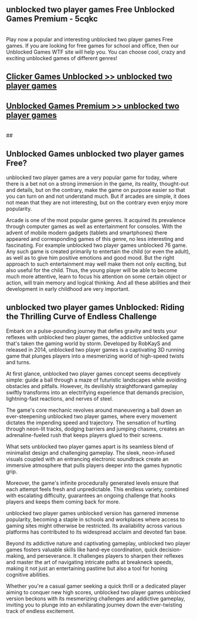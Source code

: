 ## unblocked two player games Free Unblocked Games Premium - 5cqkc <br>
<br>
Play now a popular and interesting unblocked two player games Free games. If you are looking for free games for school and office, then our Unblocked Games WTF site will help you. You can choose cool, crazy and exciting unblocked games of different genres!


##  [Clicker Games Unblocked >> unblocked two player games](http://freeplayer.one?title=unblocked_two_player_games&ref=04)

##  [Unblocked Games Premium >> unblocked two player games](http://freeplayer.one?title=unblocked_two_player_games&ref=04)
  <br>
  ##



## Unblocked Games unblocked two player games Free?

unblocked two player games are a very popular game for today, where there is a bet not on a strong immersion in the game, its reality, thought-out and details, but on the contrary, make the game on purpose easier so that you can turn on and not understand much. But if arcades are simple, it does not mean that they are not interesting, but on the contrary even enjoy more popularity.

Arcade is one of the most popular game genres. It acquired its prevalence through computer games as well as entertainment for consoles. With the advent of mobile modern gadgets (tablets and smartphones) there appeared and corresponding games of this genre, no less interesting and fascinating. For example unblocked two player games unblocked 76 game. Any such game is created primarily to entertain the child (or even the adult), as well as to give him positive emotions and good mood. But the right approach to such entertainment may well make them not only exciting, but also useful for the child. Thus, the young player will be able to become much more attentive, learn to focus his attention on some certain object or action, will train memory and logical thinking. And all these abilities and their development in early childhood are very important.

##  unblocked two player games Unblocked: Riding the Thrilling Curve of Endless Challenge

Embark on a pulse-pounding journey that defies gravity and tests your reflexes with unblocked two player games, the addictive unblocked game that's taken the gaming world by storm. Developed by RobKayS and released in 2014, unblocked two player games is a captivating 3D running game that plunges players into a mesmerizing world of high-speed twists and turns.

At first glance, unblocked two player games concept seems deceptively simple: guide a ball through a maze of futuristic landscapes while avoiding obstacles and pitfalls. However, its devilishly straightforward gameplay swiftly transforms into an electrifying experience that demands precision, lightning-fast reactions, and nerves of steel.

The game's core mechanic revolves around maneuvering a ball down an ever-steepening unblocked two player games, where every movement dictates the impending speed and trajectory. The sensation of hurtling through neon-lit tracks, dodging barriers and jumping chasms, creates an adrenaline-fueled rush that keeps players glued to their screens.

What sets unblocked two player games apart is its seamless blend of minimalist design and challenging gameplay. The sleek, neon-infused visuals coupled with an entrancing electronic soundtrack create an immersive atmosphere that pulls players deeper into the games hypnotic grip.

Moreover, the game's infinite procedurally generated levels ensure that each attempt feels fresh and unpredictable. This endless variety, combined with escalating difficulty, guarantees an ongoing challenge that hooks players and keeps them coming back for more.

unblocked two player games unblocked version has garnered immense popularity, becoming a staple in schools and workplaces where access to gaming sites might otherwise be restricted. Its availability across various platforms has contributed to its widespread acclaim and devoted fan base.

Beyond its addictive nature and captivating gameplay, unblocked two player games fosters valuable skills like hand-eye coordination, quick decision-making, and perseverance. It challenges players to sharpen their reflexes and master the art of navigating intricate paths at breakneck speeds, making it not just an entertaining pastime but also a tool for honing cognitive abilities.

Whether you're a casual gamer seeking a quick thrill or a dedicated player aiming to conquer new high scores, unblocked two player games unblocked version beckons with its mesmerizing challenges and addictive gameplay, inviting you to plunge into an exhilarating journey down the ever-twisting track of endless excitement.